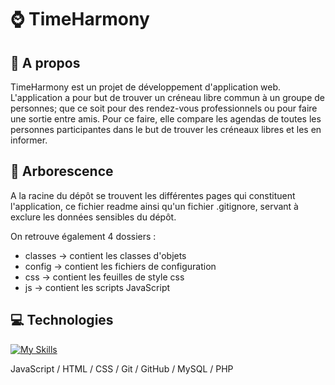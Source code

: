 # ⌚ TimeHarmony

## 📄 A propos
TimeHarmony est un projet de développement d'application web. L'application a pour but de trouver un créneau libre commun à un groupe de personnes; que ce soit pour des rendez-vous professionnels ou pour faire une sortie entre amis. Pour ce faire, elle compare les agendas de toutes les personnes participantes dans le but de trouver les créneaux libres et les en informer.

## 📁 Arborescence
A la racine du dépôt se trouvent les différentes pages qui constituent l'application, ce fichier readme ainsi qu'un fichier .gitignore, servant à exclure les données sensibles du dépôt.

On retrouve également 4 dossiers :
  - classes -> contient les classes d'objets
  - config -> contient les fichiers de configuration
  - css -> contient les feuilles de style css
  - js -> contient les scripts JavaScript

## 💻 Technologies

[![My Skills](https://skillicons.dev/icons?i=js,html,css,git,github,mysql,php)](https://skillicons.dev)

JavaScript / HTML / CSS / Git / GitHub / MySQL / PHP

